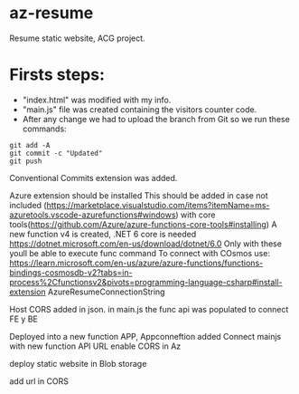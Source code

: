 # az-resume
Resume static website, ACG project.

# Firsts steps:
* "index.html" was modified with my info.
* "main.js" file was created containing the visitors counter code.
* After any change we had to upload the branch from Git so we run these commands:
```git
git add -A
git commit -c "Updated"
git push
```

Conventional Commits extension was added.

Azure extension should be installed
This should be added in case not included (https://marketplace.visualstudio.com/items?itemName=ms-azuretools.vscode-azurefunctions#windows) with core tools(https://github.com/Azure/azure-functions-core-tools#installing)
A new function v4 is created, .NET 6 core is needed https://dotnet.microsoft.com/en-us/download/dotnet/6.0
Only with these youll be able to execute func command
To connect with COsmos use: https://learn.microsoft.com/en-us/azure/azure-functions/functions-bindings-cosmosdb-v2?tabs=in-process%2Cfunctionsv2&pivots=programming-language-csharp#install-extension
AzureResumeConnectionString

Host CORS added in json.
in main.js the func api was populated to connect FE y BE

Deployed into a new function APP, Appconneftion added
Connect mainjs with new function API URL
enable CORS in Az

deploy static website in Blob storage

add url in CORS